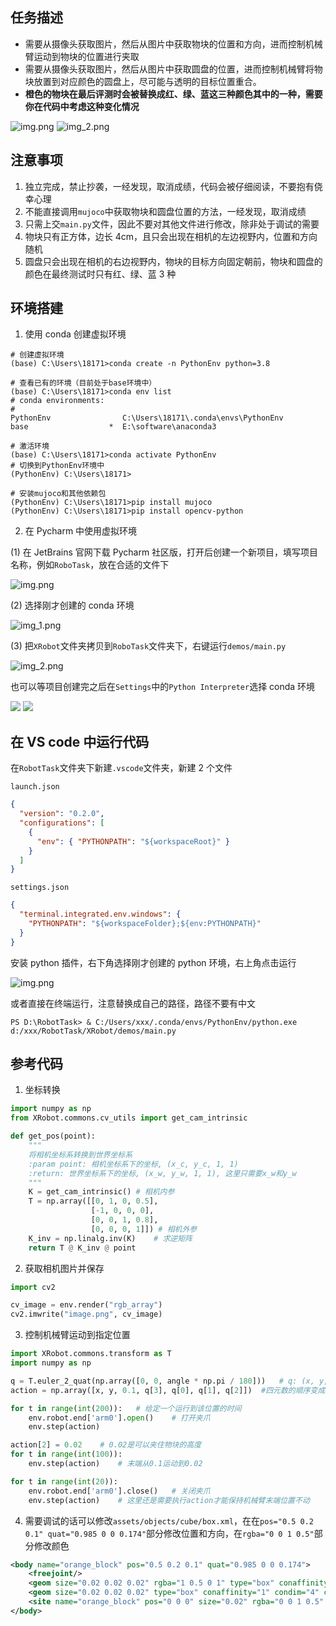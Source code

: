 ## 任务描述

- 需要从摄像头获取图片，然后从图片中获取物块的位置和方向，进而控制机械臂运动到物块的位置进行夹取
- 需要从摄像头获取图片，然后从图片中获取圆盘的位置，进而控制机械臂将物块放置到对应颜色的圆盘上，尽可能与透明的目标位置重合。
- **橙色的物块在最后评测时会被替换成红、绿、蓝这三种颜色其中的一种，需要你在代码中考虑这种变化情况**

![img.png](assets/images/img.png)
![img_2.png](assets/images/img_2.png)

## 注意事项

1. 独立完成，禁止抄袭，一经发现，取消成绩，代码会被仔细阅读，不要抱有侥幸心理
2. 不能直接调用`mujoco`中获取物块和圆盘位置的方法，一经发现，取消成绩
3. 只需上交`main.py`文件，因此不要对其他文件进行修改，除非处于调试的需要
4. 物块只有正方体，边长 4cm，且只会出现在相机的左边视野内，位置和方向随机
5. 圆盘只会出现在相机的右边视野内，物块的目标方向固定朝前，物块和圆盘的颜色在最终测试时只有红、绿、蓝 3 种

## 环境搭建

1. 使用 conda 创建虚拟环境

```
# 创建虚拟环境
(base) C:\Users\18171>conda create -n PythonEnv python=3.8

# 查看已有的环境（目前处于base环境中）
(base) C:\Users\18171>conda env list
# conda environments:
#
PythonEnv                C:\Users\18171\.conda\envs\PythonEnv
base                  *  E:\software\anaconda3

# 激活环境
(base) C:\Users\18171>conda activate PythonEnv
# 切换到PythonEnv环境中
(PythonEnv) C:\Users\18171>

# 安装mujoco和其他依赖包
(PythonEnv) C:\Users\18171>pip install mujoco
(PythonEnv) C:\Users\18171>pip install opencv-python
```

2. 在 Pycharm 中使用虚拟环境

(1) 在 JetBrains 官网下载 Pycharm 社区版，打开后创建一个新项目，填写项目名称，例如`RoboTask`，放在合适的文件下

![img.png](assets/images/conda-3.png)

(2) 选择刚才创建的 conda 环境

![img_1.png](assets/images/conda-4.png)

(3) 把`XRobot`文件夹拷贝到`RoboTask`文件夹下，右键运行`demos/main.py`

![img_2.png](assets/images/conda-5.png)

也可以等项目创建完之后在`Settings`中的`Python Interpreter`选择 conda 环境

![](assets/images/conda-1.png)
![](assets/images/conda-2.png)

## 在 VS code 中运行代码

在`RobotTask`文件夹下新建`.vscode`文件夹，新建 2 个文件

`launch.json`

```json
{
  "version": "0.2.0",
  "configurations": [
    {
      "env": { "PYTHONPATH": "${workspaceRoot}" }
    }
  ]
}
```

`settings.json`

```json
{
  "terminal.integrated.env.windows": {
    "PYTHONPATH": "${workspaceFolder};${env:PYTHONPATH}"
  }
}
```

安装 python 插件，右下角选择刚才创建的 python 环境，右上角点击运行

![img.png](assets/images/vscode-1.png)

或者直接在终端运行，注意替换成自己的路径，路径不要有中文

```shell
PS D:\RobotTask> & C:/Users/xxx/.conda/envs/PythonEnv/python.exe d:/xxx/RobotTask/XRobot/demos/main.py
```

## 参考代码

1. 坐标转换

```py
import numpy as np
from XRobot.commons.cv_utils import get_cam_intrinsic

def get_pos(point):
    """
    将相机坐标系转换到世界坐标系
    :param point: 相机坐标系下的坐标, (x_c, y_c, 1, 1)
    :return: 世界坐标系下的坐标, (x_w, y_w, 1, 1), 这里只需要x_w和y_w
    """
    K = get_cam_intrinsic() # 相机内参
    T = np.array([[0, 1, 0, 0.5],
                  [-1, 0, 0, 0],
                  [0, 0, 1, 0.8],
                  [0, 0, 0, 1]]) # 相机外参
    K_inv = np.linalg.inv(K)    # 求逆矩阵
    return T @ K_inv @ point
```

2. 获取相机图片并保存

```py
import cv2

cv_image = env.render("rgb_array")
cv2.imwrite("image.png", cv_image)
```

3. 控制机械臂运动到指定位置

```py
import XRobot.commons.transform as T
import numpy as np

q = T.euler_2_quat(np.array([0, 0, angle * np.pi / 180]))   # q: (x, y, z, w)
action = np.array([x, y, 0.1, q[3], q[0], q[1], q[2]])  #四元数的顺序变成 (w, x, y, z)

for t in range(int(200)):   # 给定一个运行到该位置的时间
    env.robot.end['arm0'].open()    # 打开夹爪
    env.step(action)

action[2] = 0.02    # 0.02是可以夹住物块的高度
for t in range(int(100)):
    env.step(action)    # 末端从0.1运动到0.02

for t in range(int(20)):
    env.robot.end['arm0'].close()   # 关闭夹爪
    env.step(action)    # 这里还是需要执行action才能保持机械臂末端位置不动
```

4. 需要调试的话可以修改`assets/objects/cube/box.xml`，在在`pos="0.5 0.2 0.1" quat="0.985 0 0 0.174"`部分修改位置和方向，在`rgba="0 0 1 0.5"`部分修改颜色

```xml
<body name="orange_block" pos="0.5 0.2 0.1" quat="0.985 0 0 0.174">
    <freejoint/>
    <geom size="0.02 0.02 0.02" rgba="1 0.5 0 1" type="box" conaffinity="0" contype="0" group="1"/>
    <geom size="0.02 0.02 0.02" type="box" conaffinity="1" condim="4" contype="1" group="4" mass="0.0001" friction="1 0.005 0.0001" solimp="1 1 1" solref="0.00001 1"/>
    <site name="orange_block" pos="0 0 0" size="0.02" rgba="0 0 1 0.5" type="sphere" />
</body>
```
